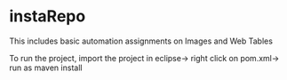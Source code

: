 # instaRepo
This includes basic automation assignments on Images and Web Tables

To run the project, import the project in eclipse-> right click on pom.xml-> run as maven install
